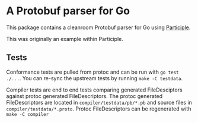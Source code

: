 # A Protobuf parser for Go

This package contains a cleanroom Protobuf parser for Go using [Participle](https://github.com/alecthomas/participle).

This was originally an example within Participle.

## Tests

Conformance tests are pulled from protoc and can be run with `go test ./...`. 
You can re-sync the upstream tests by running `make -C testdata`.

Compiler tests are end to end tests comparing generated FileDesciptors
against protoc generated FileDescriptors. The protoc generated
FileDescriptors are located in `compiler/testdata/pb/*.pb` and
source files in `compiler/testdata/*.proto`. Protoc FileDescriptors can be
regenerated with `make -C compiler`
